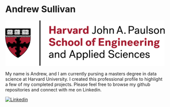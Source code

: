 # Andrew Sullivan

![Harvard Shield](./h_seas_logo_rgb.png "Harvard Shield")


My name is Andrew, and I am currently pursing a masters degree in data science at Harvard University. I created this professional profile to highlight a few of my completed projects. Please feel free to browse my github repositories and connect with me on  Linkedin.

[![Linkedin](https://img.shields.io/badge/linkedin-blue?&style=for-the-badge)](https://www.linkedin.com/in/andrewjosephsullivan/)
